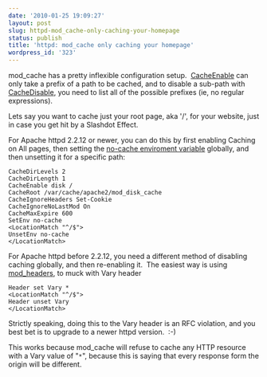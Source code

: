 ```yaml
---
date: '2010-01-25 19:09:27'
layout: post
slug: httpd-mod_cache-only-caching-your-homepage
status: publish
title: 'httpd: mod_cache only caching your homepage'
wordpress_id: '323'
---
```


mod_cache has a pretty inflexible configuration setup.  [CacheEnable](http://httpd.apache.org/docs/2.2/mod/mod_cache.html#cacheenable) can only take a prefix of a path to be cached, and to disable a sub-path with [CacheDisable](http://httpd.apache.org/docs/2.2/mod/mod_cache.html#cachedisable), you need to list all of the possible prefixes (ie, no regular expressions).

Lets say you want to cache just your root page, aka '/', for your website, just in case you get hit by a Slashdot Effect.

For Apache httpd 2.2.12 or newer, you can do this by first enabling Caching on All pages, then setting the [no-cache enviroment variable](http://httpd.apache.org/docs/2.2/env.html#no-cache) globally, and then unsetting it for a specific path:


    CacheDirLevels 2
    CacheDirLength 1
    CacheEnable disk /
    CacheRoot /var/cache/apache2/mod_disk_cache
    CacheIgnoreHeaders Set-Cookie
    CacheIgnoreNoLastMod On
    CacheMaxExpire 600
    SetEnv no-cache
    <LocationMatch "^/$">
    UnsetEnv no-cache
    </LocationMatch>


For Apache httpd before 2.2.12, you need a different method of disabling caching globally, and then re-enabling it.  The easiest way is using [mod_headers](http://httpd.apache.org/docs/2.2/mod/mod_headers.html), to muck with Vary header


    Header set Vary *
    <LocationMatch "^/$">
    Header unset Vary
    </LocationMatch>


Strictly speaking, doing this to the Vary header is an RFC violation, and you best bet is to upgrade to a newer httpd version.  :-)

This works because mod_cache will refuse to cache any HTTP resource with a Vary value of "`*`", because this is saying that every response form the origin will be different.
